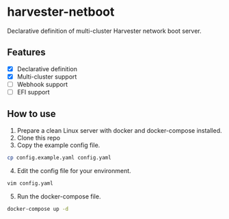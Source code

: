 # harvester-netboot

Declarative definition of multi-cluster Harvester network boot server.

## Features
- [x] Declarative definition
- [x] Multi-cluster support
- [ ] Webhook support
- [ ] EFI support

## How to use

1. Prepare a clean Linux server with docker and docker-compose installed.
2. Clone this repo
3. Copy the example config file.
```bash
cp config.example.yaml config.yaml
```
4. Edit the config file for your environment.
```bash
vim config.yaml
```
5. Run the docker-compose file.
```bash
docker-compose up -d
```
